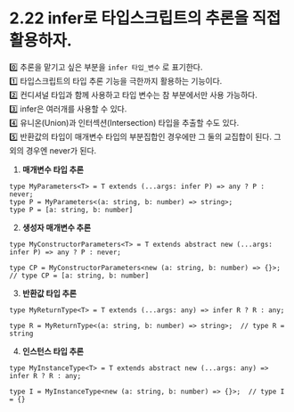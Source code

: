 # 2.22 infer로 타입스크립트의 추론을 직접 활용하자.

0️⃣ 추론을 맡기고 싶은 부분을 `infer 타입_변수` 로 표기한다. <br>
1️⃣ 타입스크립트의 타입 추론 기능을 극한까지 활용하는 기능이다. <br>
2️⃣ 컨디셔널 타입과 함께 사용하고 타입 변수는 참 부분에서만 사용 가능하다. <br>
3️⃣ infer은 여러개를 사용할 수 있다. <br>
4️⃣ 유니온(Union)과 인터섹션(Intersection) 타입을 추출할 수도 있다. <br>
5️⃣ 반환값의 타입이 매개변수 타입의 부분집합인 경우에만 그 둘의 교집합이 된다. 그 외의 경우엔 never가 된다.

1. **매개변수 타입 추론**

```
type MyParameters<T> = T extends (...args: infer P) => any ? P : never;
type P = MyParameters<(a: string, b: number) => string>;
type P = [a: string, b: number]
```

2. **생성자 매개변수 추론**

```
type MyConstructorParameters<T> = T extends abstract new (...args: infer P) => any ? P : never;

type CP = MyConstructorParameters<new (a: string, b: number) => {}>;
// type CP = [a: string, b: number]
```

3. **반환값 타입 추론**

```
type MyReturnType<T> = T extends (...args: any) => infer R ? R : any;

type R = MyReturnType<(a: string, b: number) => string>;  // type R = string
```

4. **인스턴스 타입 추론**

```
type MyInstanceType<T> = T extends abstract new (...args: any) => infer R ? R : any;

type I = MyInstanceType<new (a: string, b: number) => {}>;  // type I = {}
```
